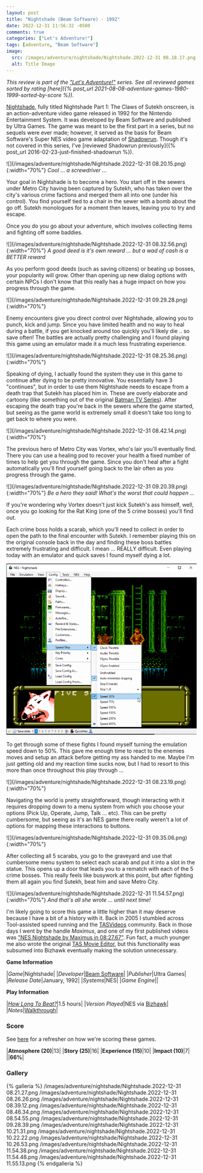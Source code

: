 ```yaml
---
layout: post
title: "Nightshade (Beam Software) - 1992"
date: 2022-12-31 11:56:32 -0500
comments: true
categories: ["Let's Adventure!"]
tags: [adventure, "Beam Software"]
image:
  src: /images/adventure/nightshade/Nightshade.2022-12-31 08.18.17.png
  alt: Title Image
---
```


_This review is part of the ["Let's Adventure!"](https://www.alexbevi.com/categories/let-s-adventure/) series. See all reviewed games sorted by rating [here]({% post_url 2021-08-08-adventure-games-1980-1999-sorted-by-score %})._

[Nightshade](https://en.wikipedia.org/wiki/Nightshade_(1992_video_game)), fully titled Nightshade Part 1: The Claws of Sutekh onscreen, is an action-adventure video game released in 1992 for the Nintendo Entertainment System. It was developed by Beam Software and published by Ultra Games. The game was meant to be the first part in a series, but no sequels were ever made; however, it served as the basis for Beam Software's Super NES video game adaptation of [Shadowrun](https://en.wikipedia.org/wiki/Shadowrun_(1993_video_game)). Though it's not covered in this series, I've [reviewed Shadowrun previously]({% post_url 2016-02-23-just-finished-shadowrun %}).

![](/images/adventure/nightshade/Nightshade.2022-12-31 08.20.15.png){:width="70%"}
_Cool ... a screwdriver ..._

Your goal in Nightshade is to become a hero. You start off in the sewers under Metro City having been captured by Sutekh, who has taken over the city's various crime factions and merged them all into one (under his control). You find yourself tied to a chair in the sewer with a bomb about the go off. Sutekh monologues for a moment then leaves, leaving you to try and escape.

Once you do you go about your adventure, which involves collecting items and fighting off some baddies.

![](/images/adventure/nightshade/Nightshade.2022-12-31 08.32.56.png){:width="70%"}
_A good deed is it's own reward ... but a wad of cash is a BETTER reward_

As you perform good deeds (such as saving citizens) or beating up bosses, your popularity will grow. Other than opening up new dialog options with certain NPCs I don't know that this really has a huge impact on how you progress through the game.

![](/images/adventure/nightshade/Nightshade.2022-12-31 09.29.28.png){:width="70%"}

Enemy encounters give you direct control over Nightshade, allowing you to punch, kick and jump. Since you have limited health and no way to heal during a battle, if you get knocked around too quickly you'll likely die .. so save often! The battles are actually pretty challenging and I found playing this game using an emulator made it a much less frustrating experience.

![](/images/adventure/nightshade/Nightshade.2022-12-31 08.25.36.png){:width="70%"}

Speaking of dying, I actually found the system they use in this game to continue after dying to be pretty innovative. You essentially have 3 "continues", but in order to use them Nightshade needs to escape from a death trap that Sutekh has placed him in. These are overly elaborate and cartoony (like something out of the original [Batman TV Series](https://en.wikipedia.org/wiki/Batman_(TV_series))). After escaping the death trap you're back in the sewers where the game started, but seeing as the game world is extremely small it doesn't take too long to get back to where you were.

![](/images/adventure/nightshade/Nightshade.2022-12-31 08.42.14.png){:width="70%"}

The previous hero of Metro City was Vortex, who's lair you'll eventually find. There you can use a healing pod to recover your health a fixed number of times to help get you through the game. Since you don't heal after a fight automatically you'll find yourself going back to the lair often as you progress through the game.

![](/images/adventure/nightshade/Nightshade.2022-12-31 09.20.39.png){:width="70%"}
_Be a hero they said! What's the worst that could happen ..._

If you're wondering why Vortex doesn't just kick Sutekh's ass himself, well, once you go looking for the Rat King (one of the 5 crime bosses) you'll find out.

Each crime boss holds a scarab, which you'll need to collect in order to open the path to the final encounter with Sutekh. I remember playing this on the original console back in the day and finding these boss battles extremely frustrating and difficult. I mean ... REALLY difficult. Even playing today with an emulator and quick saves I found myself dying a lot.

![](/images/adventure/nightshade/bizhawk.png)

To get through some of these fights I found myself turning the emulation speed down to 50%. This gave me enough time to react to the enemies moves and setup an attack before getting my ass handed to me. Maybe I'm just getting old and my reaction time sucks now, but I had to resort to this more than once throughout this play through ...

![](/images/adventure/nightshade/Nightshade.2022-12-31 08.23.19.png){:width="70%"}

Navigating the world is pretty straightforward, though interacting with it requires dropping down to a menu system from which you choose your options (Pick Up, Operate, Jump, Talk ... etc). This can be pretty cumbersome, but seeing as it's an NES game there really weren't a lot of options for mapping these interactions to buttons.

![](/images/adventure/nightshade/Nightshade.2022-12-31 09.35.06.png){:width="70%"}

After collecting all 5 scarabs, you go to the graveyard and use that cumbersome menu system to select each scarab and put it into a slot in the statue. This opens up a door that leads you to a rematch with each of the 5 crime bosses. This really feels like busywork at this point, but after fighting them all again you find Sutekh, beat him and save Metro City.

![](/images/adventure/nightshade/Nightshade.2022-12-31 11.54.57.png){:width="70%"}
_And that's all she wrote ... until next time!_

I'm likely going to score this game a little higher than it may deserve because I have a bit of a history with it. Back in 2005 I stumbled across Tool-assisted speed running and the [TASVideos](https://tasvideos.org/) community. Back in those days I went by the handle _Maximus_, and one of my first published videos was ["NES Nightshade by Maximus in 08:27.67"](https://tasvideos.org/744M). Fun fact, a much younger me also wrote the original [TAS Movie Editor](https://tasvideos.org/Forum/Topics/4448), but this functionality was subsumed into Bizhawk eventually making the solution unnecessary.


**Game Information**

|*Game*|Nightshade|
|*Developer*|[Beam Software](https://en.wikipedia.org/wiki/Beam_Software)|
|*Publisher*|Ultra Games|
|*Release Date*|January, 1992|
|*Systems*|NES|
|*Game Engine*||

**Play Information**

|*[How Long To Beat?](https://howlongtobeat.com/game/6603)*|1.5 hours|
|*Version Played*|NES via [Bizhawk](https://github.com/TASEmulators/BizHawk)|
|*Notes*|[Walkthrough](https://www.ign.com/articles/2005/02/15/nightshade-walkthrough-519934)|

### Score

See [here](https://www.alexbevi.com/blog/2021/07/28/adventure-games-1980-1999/#scoring) for a refresher on how we're scoring these games.

|**Atmosphere (20)**|13|
|**Story (25)**|16|
|**Experience (15)**|10|
|**Impact (10)**|7|
||**66%**|

### Gallery

{% galleria %}
/images/adventure/nightshade/Nightshade.2022-12-31 08.21.27.png
/images/adventure/nightshade/Nightshade.2022-12-31 08.26.26.png
/images/adventure/nightshade/Nightshade.2022-12-31 08.39.12.png
/images/adventure/nightshade/Nightshade.2022-12-31 08.46.34.png
/images/adventure/nightshade/Nightshade.2022-12-31 08.54.55.png
/images/adventure/nightshade/Nightshade.2022-12-31 09.28.39.png
/images/adventure/nightshade/Nightshade.2022-12-31 10.21.31.png
/images/adventure/nightshade/Nightshade.2022-12-31 10.22.22.png
/images/adventure/nightshade/Nightshade.2022-12-31 10.26.53.png
/images/adventure/nightshade/Nightshade.2022-12-31 11.54.38.png
/images/adventure/nightshade/Nightshade.2022-12-31 11.54.48.png
/images/adventure/nightshade/Nightshade.2022-12-31 11.55.13.png
{% endgalleria %}
